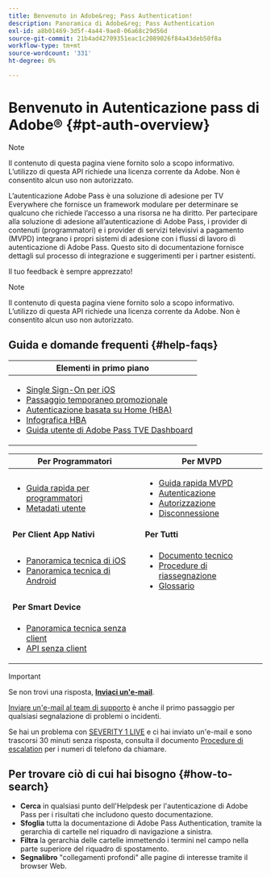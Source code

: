 ```yaml
---
title: Benvenuto in Adobe&reg; Pass Authentication!
description: Panoramica di Adobe&reg; Pass Authentication
exl-id: a8b01469-3d5f-4a44-9ae8-06a68c29d56d
source-git-commit: 21b4ad42709351eac1c2089026f84a43deb50f8a
workflow-type: tm+mt
source-wordcount: '331'
ht-degree: 0%

---
```


# Benvenuto in Autenticazione pass di Adobe® {#pt-auth-overview}

>[!NOTE]
>
>Il contenuto di questa pagina viene fornito solo a scopo informativo. L’utilizzo di questa API richiede una licenza corrente da Adobe. Non è consentito alcun uso non autorizzato.

L’autenticazione Adobe Pass è una soluzione di adesione per TV Everywhere che fornisce un framework modulare per determinare se qualcuno che richiede l’accesso a una risorsa ne ha diritto. Per partecipare alla soluzione di adesione all’autenticazione di Adobe Pass, i provider di contenuti (programmatori) e i provider di servizi televisivi a pagamento (MVPD) integrano i propri sistemi di adesione con i flussi di lavoro di autenticazione di Adobe Pass. Questo sito di documentazione fornisce dettagli sul processo di integrazione e suggerimenti per i partner esistenti.

Il tuo feedback è sempre apprezzato!

>[!NOTE]
>
>Il contenuto di questa pagina viene fornito solo a scopo informativo. L’utilizzo di questa API richiede una licenza corrente da Adobe. Non è consentito alcun uso non autorizzato.

## Guida e domande frequenti {#help-faqs}

| **Elementi in primo piano** |
|---------------------------------------------------------------------------------------------------------------------------------------------------------------------------------------------------------------------------------------------------------------------------------------------------------------------------------------------------------------------------------------------------------------------------------------------------------------------------------------------------------------------|
| <ul><li>[Single Sign-On per iOS](/help/authentication/single-sign-on/partner-single-sign-on/apple-single-sign-on/apple-sso-overview.md)</li><li>[Passaggio temporaneo promozionale](/help/authentication/promotional-temp-pass.md)</li><li>[Autenticazione basata su Home (HBA)](/help/authentication/home-based-authn-tve.md)</li><li>[Infografica HBA](https://dzf8vqv24eqhg.cloudfront.net/userfiles/258/326/ckfinder/files/AdobeNewsletterHBA.pdf)</li><li>[Guida utente di Adobe Pass TVE Dashboard](/help/authentication/tve-dashboard/new-tve-dashboard/tve-dashboard-overview.md)</li></ul> |

| **Per Programmatori** | **Per MVPD** |
|------------------------------------------------------------------------------|-------------------------------------------------------------------------------------------------|
| <ul><li>[Guida rapida per programmatori](/help/authentication/programmer-kickstart-guide.md)</li><li>[Metadati utente](/help/authentication/user-metadata.md)</li></ul> | <ul><li>[Guida rapida MVPD](/help/authentication/mvpd-kickstart-guide.md)</li><li>[Autenticazione](/help/authentication/authn-usecase.md)</li><li>[Autorizzazione](/help/authentication/authz-usecase.md)</li><li>[Disconnessione](/help/authentication/usecase-mvpd-logout.md)</li></ul> |
| **Per Client App Nativi** | **Per Tutti** |
| <ul><li>[Panoramica tecnica di iOS](/help/authentication/iostvos-sdk-overview.md)</li><li>[Panoramica tecnica di Android](/help/authentication/android-sdk-overview.md)</li></ul> | <ul><li>[Documento tecnico](/help/authentication/technical-paper.md)</li><li>[Procedure di riassegnazione](/help/authentication/escalation-procedures.md)</li><li>[Glossario](/help/authentication/glossary.md)</li></ul> |
| **Per Smart Device** | |
| <ul><li>[Panoramica tecnica senza client](/help/authentication/rest-api-overview.md)</li><li>[API senza client](/help/authentication/rest-api-reference.md)</li></ul> | |

>[!IMPORTANT]
>
>Se non trovi una risposta, [**Inviaci un&#39;e-mail**](mailto:tve-support@adobe.com).
>
>[Inviare un&#39;e-mail al team di supporto](mailto:tve-support@adobe.com) è anche il primo passaggio per qualsiasi segnalazione di problemi o incidenti.
>
>Se hai un problema con [SEVERITY 1 LIVE](/help/authentication/escalation-procedures.md) e ci hai inviato un&#39;e-mail e sono trascorsi 30 minuti senza risposta, consulta il documento [Procedure di escalation](/help/authentication/escalation-procedures.md) per i numeri di telefono da chiamare.
>


## Per trovare ciò di cui hai bisogno {#how-to-search}

* **Cerca** in qualsiasi punto dell&#39;Helpdesk per l&#39;autenticazione di Adobe Pass per i risultati che includono questo
documentazione.
* **Sfoglia** tutta la documentazione di Adobe Pass Authentication, tramite la gerarchia di cartelle nel riquadro di navigazione a sinistra.
* **Filtra** la gerarchia delle cartelle immettendo i termini nel campo nella parte superiore del riquadro di spostamento.
* **Segnalibro** &quot;collegamenti profondi&quot; alle pagine di interesse tramite il browser Web.
